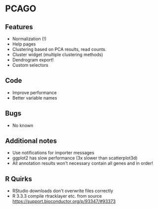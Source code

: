 # PCAGO

## Features

* Normalization (!)
* Help pages
* Clustering based on PCA results, read counts.
* Cluster widget (multiple clustering methods)
* Dendrogram export!
* Custom selectors

## Code

* Improve performance
* Better variable names

## Bugs

* No known

## Additional notes

* Use notifications for importer messages
* ggplot2 has slow performance (3x slower than scatterplot3d)
* All annotation results won't necessary contain all genes and in order!

## R Quirks

* RStudio downloads don't overwrite files correctly
* R 3.3.3 compile rtracklayer etc. from source https://support.bioconductor.org/p/93347/#93373
